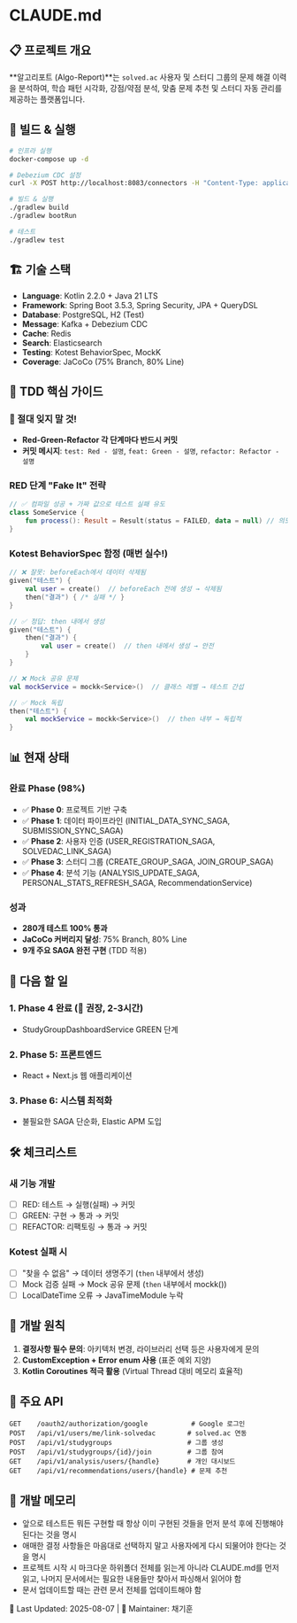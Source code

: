 # CLAUDE.md

## 📋 **프로젝트 개요**

**알고리포트 (Algo-Report)**는 `solved.ac` 사용자 및 스터디 그룹의 문제 해결 이력을 분석하여, 학습 패턴 시각화, 강점/약점 분석, 맞춤 문제 추천 및 스터디 자동 관리를 제공하는 플랫폼입니다.

## 🔧 **빌드 & 실행**

```bash
# 인프라 실행
docker-compose up -d

# Debezium CDC 설정
curl -X POST http://localhost:8083/connectors -H "Content-Type: application/json" -d @scripts/outbox-connector.json

# 빌드 & 실행
./gradlew build
./gradlew bootRun

# 테스트
./gradlew test
```

## 🏗️ **기술 스택**

- **Language**: Kotlin 2.2.0 + Java 21 LTS
- **Framework**: Spring Boot 3.5.3, Spring Security, JPA + QueryDSL
- **Database**: PostgreSQL, H2 (Test)
- **Message**: Kafka + Debezium CDC
- **Cache**: Redis
- **Search**: Elasticsearch
- **Testing**: Kotest BehaviorSpec, MockK
- **Coverage**: JaCoCo (75% Branch, 80% Line)

## 🎯 **TDD 핵심 가이드**

### **🚨 절대 잊지 말 것!**
- **Red-Green-Refactor 각 단계마다 반드시 커밋**
- **커밋 메시지**: `test: Red - 설명`, `feat: Green - 설명`, `refactor: Refactor - 설명`

### **RED 단계 "Fake It" 전략**
```kotlin
// ✅ 컴파일 성공 + 가짜 값으로 테스트 실패 유도
class SomeService {
    fun process(): Result = Result(status = FAILED, data = null) // 의도적 실패
}
```

### **Kotest BehaviorSpec 함정 (매번 실수!)**
```kotlin
// ❌ 잘못: beforeEach에서 데이터 삭제됨
given("테스트") {
    val user = create()  // beforeEach 전에 생성 → 삭제됨
    then("결과") { /* 실패 */ }
}

// ✅ 정답: then 내에서 생성
given("테스트") {
    then("결과") {
        val user = create()  // then 내에서 생성 → 안전
    }
}

// ❌ Mock 공유 문제
val mockService = mockk<Service>()  // 클래스 레벨 → 테스트 간섭

// ✅ Mock 독립
then("테스트") {
    val mockService = mockk<Service>()  // then 내부 → 독립적
}
```

## 📊 **현재 상태**

### **완료 Phase (98%)**
- ✅ **Phase 0**: 프로젝트 기반 구축
- ✅ **Phase 1**: 데이터 파이프라인 (INITIAL_DATA_SYNC_SAGA, SUBMISSION_SYNC_SAGA)
- ✅ **Phase 2**: 사용자 인증 (USER_REGISTRATION_SAGA, SOLVEDAC_LINK_SAGA)
- ✅ **Phase 3**: 스터디 그룹 (CREATE_GROUP_SAGA, JOIN_GROUP_SAGA)
- ✅ **Phase 4**: 분석 기능 (ANALYSIS_UPDATE_SAGA, PERSONAL_STATS_REFRESH_SAGA, RecommendationService)

### **성과**
- **280개 테스트 100% 통과**
- **JaCoCo 커버리지 달성**: 75% Branch, 80% Line
- **9개 주요 SAGA 완전 구현** (TDD 적용)

## 🚀 **다음 할 일**

### **1. Phase 4 완료** (🎯 **권장**, 2-3시간)
- StudyGroupDashboardService GREEN 단계

### **2. Phase 5: 프론트엔드** 
- React + Next.js 웹 애플리케이션

### **3. Phase 6: 시스템 최적화**
- 불필요한 SAGA 단순화, Elastic APM 도입

## 🛠️ **체크리스트**

### **새 기능 개발**
- [ ] RED: 테스트 → 실행(실패) → 커밋
- [ ] GREEN: 구현 → 통과 → 커밋  
- [ ] REFACTOR: 리팩토링 → 통과 → 커밋

### **Kotest 실패 시**
- [ ] "찾을 수 없음" → 데이터 생명주기 (`then` 내부에서 생성)
- [ ] Mock 검증 실패 → Mock 공유 문제 (`then` 내부에서 mockk())
- [ ] LocalDateTime 오류 → JavaTimeModule 누락

## 🚨 **개발 원칙**

1. **결정사항 필수 문의**: 아키텍처 변경, 라이브러리 선택 등은 사용자에게 문의
2. **CustomException + Error enum 사용** (표준 예외 지양)
3. **Kotlin Coroutines 적극 활용** (Virtual Thread 대비 메모리 효율적)

## 📡 **주요 API**

```
GET    /oauth2/authorization/google           # Google 로그인
POST   /api/v1/users/me/link-solvedac        # solved.ac 연동
POST   /api/v1/studygroups                   # 그룹 생성
POST   /api/v1/studygroups/{id}/join         # 그룹 참여
GET    /api/v1/analysis/users/{handle}       # 개인 대시보드
GET    /api/v1/recommendations/users/{handle} # 문제 추천
```

## 🧠 **개발 메모리**

- 앞으로 테스트든 뭐든 구현할 때 항상 이미 구현된 것들을 먼저 분석 후에 진행해야 된다는 것을 명시
- 애매한 결정 사항들은 마음대로 선택하지 말고 사용자에게 다시 되물어야 한다는 것을 명시
- 프로젝트 시작 시 마크다운 하위폴더 전체를 읽는게 아니라 CLAUDE.md를 먼저 읽고, 나머지 문서에서는 필요한 내용들만 찾아서 파싱해서 읽어야 함
- 문서 업데이트할 때는 관련 문서 전체를 업데이트해야 함

📝 Last Updated: 2025-08-07 | 👤 Maintainer: 채기훈